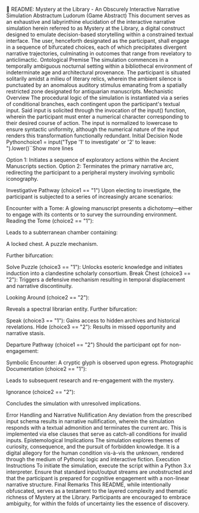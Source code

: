 📜 README: Mystery at the Library - An Obscurely Interactive Narrative Simulation
Abstractum Ludorum (Game Abstract)
This document serves as an exhaustive and labyrinthine elucidation of the interactive narrative simulation herein referred to as Mystery at the Library, a digital construct designed to emulate decision-based storytelling within a constrained textual interface. The user, henceforth designated as the participant, shall engage in a sequence of bifurcated choices, each of which precipitates divergent narrative trajectories, culminating in outcomes that range from revelatory to anticlimactic.
Ontological Premise
The simulation commences in a temporally ambiguous nocturnal setting within a bibliothecal environment of indeterminate age and architectural provenance. The participant is situated solitarily amidst a milieu of literary relics, wherein the ambient silence is punctuated by an anomalous auditory stimulus emanating from a spatially restricted zone designated for antiquarian manuscripts.
Mechanistic Overview
The procedural logic of the simulation is instantiated via a series of conditional branches, each contingent upon the participant's textual input. Said input is solicited through the invocation of the input() function, wherein the participant must enter a numerical character corresponding to their desired course of action. The input is normalized to lowercase to ensure syntactic uniformity, although the numerical nature of the input renders this transformation functionally redundant.
Initial Decision Node
Pythonchoice1 = input("Type '1' to investigate' or '2' to leave: ").lower()``Show more lines

Option 1: Initiates a sequence of exploratory actions within the Ancient Manuscripts section.
Option 2: Terminates the primary narrative arc, redirecting the participant to a peripheral mystery involving symbolic iconography.

Investigative Pathway (choice1 == "1")
Upon electing to investigate, the participant is subjected to a series of increasingly arcane scenarios:

Encounter with a Tome: A glowing manuscript presents a dichotomy—either to engage with its contents or to survey the surrounding environment.
Reading the Tome (choice2 == "1"):

Leads to a subterranean chamber containing:

A locked chest.
A puzzle mechanism.


Further bifurcation:

Solve Puzzle (choice3 == "1"): Unlocks esoteric knowledge and initiates induction into a clandestine scholarly consortium.
Break Chest (choice3 == "2"): Triggers a defensive mechanism resulting in temporal displacement and narrative discontinuity.




Looking Around (choice2 == "2"):

Reveals a spectral librarian entity.
Further bifurcation:

Speak (choice3 == "1"): Gains access to hidden archives and historical revelations.
Hide (choice3 == "2"): Results in missed opportunity and narrative stasis.





Departure Pathway (choice1 == "2")
Should the participant opt for non-engagement:

Symbolic Encounter: A cryptic glyph is observed upon egress.
Photographic Documentation (choice2 == "1"):

Leads to subsequent research and re-engagement with the mystery.


Ignorance (choice2 == "2"):

Concludes the simulation with unresolved implications.



Error Handling and Narrative Nullification
Any deviation from the prescribed input schema results in narrative nullification, wherein the simulation responds with a textual admonition and terminates the current arc. This is implemented via else clauses that serve as catch-all conditions for invalid inputs.
Epistemological Implications
The simulation explores themes of curiosity, consequence, and the pursuit of forbidden knowledge. It is a digital allegory for the human condition vis-à-vis the unknown, rendered through the medium of Pythonic logic and interactive fiction.
Execution Instructions
To initiate the simulation, execute the script within a Python 3.x interpreter. Ensure that standard input/output streams are unobstructed and that the participant is prepared for cognitive engagement with a non-linear narrative structure.
Final Remarks
This README, while intentionally obfuscated, serves as a testament to the layered complexity and thematic richness of Mystery at the Library. Participants are encouraged to embrace ambiguity, for within the folds of uncertainty lies the essence of discovery.
